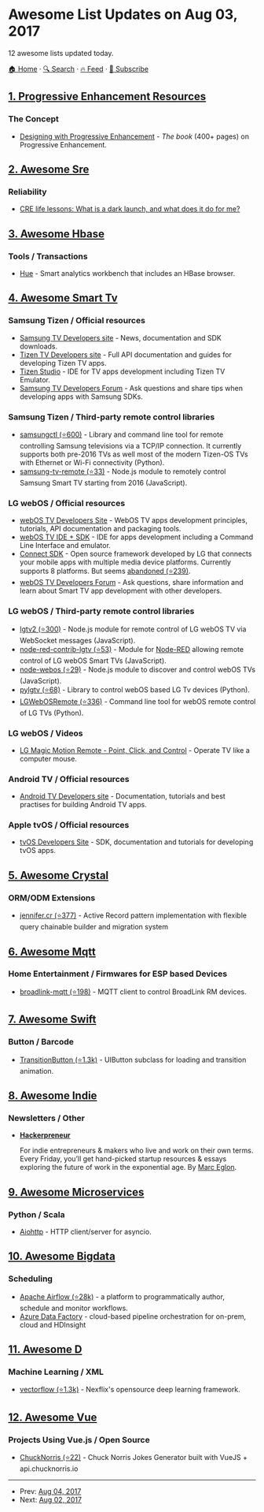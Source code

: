 # Awesome List Updates on Aug 03, 2017

12 awesome lists updated today.

[🏠 Home](/README.md) · [🔍 Search](https://test.trackawesomelist.com/search/) · [🔥 Feed](https://test.trackawesomelist.com/rss.xml) · [📮 Subscribe](https://trackawesomelist.us17.list-manage.com/subscribe?u=d2f0117aa829c83a63ec63c2f&id=36a103854c)



## [1. Progressive Enhancement Resources](/content/jbmoelker/progressive-enhancement-resources/README.md)

### The Concept

*   [Designing with Progressive Enhancement](https://www.filamentgroup.com/dwpe/) - *The book* (400+ pages) on Progressive Enhancement.

## [2. Awesome Sre](/content/dastergon/awesome-sre/README.md)

### Reliability

*   [CRE life lessons: What is a dark launch, and what does it do for me?](https://cloudplatform.googleblog.com/2017/08/CRE-life-lessons-what-is-a-dark-launch-and-what-does-it-do-for-me.html)

## [3. Awesome Hbase](/content/rayokota/awesome-hbase/README.md)

### Tools / Transactions

*   [Hue](http://gethue.com) - Smart analytics workbench that includes an HBase browser.

## [4. Awesome Smart Tv](/content/vitalets/awesome-smart-tv/README.md)

### Samsung Tizen / Official resources

*   [Samsung TV Developers site](http://developer.samsung.com/tv) - News, documentation and SDK downloads.
*   [Tizen TV Developers site](https://developer.tizen.org/tizen/tv) - Full API documentation and guides for developing Tizen TV apps.
*   [Tizen Studio](https://developer.tizen.org/development/tizen-studio/download) - IDE for TV apps development including Tizen TV Emulator.
*   [Samsung TV Developers Forum](http://developer.samsung.com/forum/?topCtgy=06) - Ask questions and share tips when developing apps with Samsung SDKs.

### Samsung Tizen / Third-party remote control libraries

*   [samsungctl (⭐600)](https://github.com/Ape/samsungctl) - Library and command line tool for remote controlling Samsung televisions via a TCP/IP connection. It currently supports both pre-2016 TVs as well most of the modern Tizen-OS TVs with Ethernet or Wi-Fi connectivity (Python).
*   [samsung-tv-remote (⭐33)](https://github.com/Badisi/samsung-tv-remote) - Node.js module to remotely control Samsung Smart TV starting from 2016 (JavaScript).

### LG webOS / Official resources

*   [webOS TV Developers Site](http://webostv.developer.lge.com) - WebOS TV apps development principles, tutorials, API documentation and packaging tools.
*   [webOS TV IDE + SDK](http://webostv.developer.lge.com/sdk/download/download-sdk/) - IDE for apps development including a Command Line Interface and emulator.
*   [Connect SDK](http://www.svlconnectsdk.com/) - Open source framework developed by LG that connects your mobile apps with multiple media device platforms. Currently supports 8 platforms. But seems [abandoned (⭐239)](https://github.com/ConnectSDK/Connect-SDK-Android/issues/364).
*   [webOS TV Developers Forum](http://developer.lge.com/community/forums/RetrieveForumList.dev?prodTypeCode=TV) - Ask questions, share information and learn about Smart TV app development with other developers.

### LG webOS / Third-party remote control libraries

*   [lgtv2 (⭐300)](https://github.com/hobbyquaker/lgtv2) - Node.js module for remote control of LG webOS TV via WebSocket messages (JavaScript).
*   [node-red-contrib-lgtv (⭐53)](https://github.com/hobbyquaker/node-red-contrib-lgtv) - Module for [Node-RED](https://nodered.org) allowing  remote control of LG webOS Smart TVs (JavaScript).
*   [node-webos (⭐29)](https://github.com/WeeJeWel/node-webos) - Node.js module to discover and control webOS TVs (JavaScript).
*   [pylgtv (⭐68)](https://github.com/TheRealLink/pylgtv) - Library to control webOS based LG Tv devices (Python).
*   [LGWebOSRemote (⭐336)](https://github.com/klattimer/LGWebOSRemote) - Command line tool for webOS remote control of LG TVs (Python).

### LG webOS / Videos

*   [LG Magic Motion Remote - Point, Click, and Control](https://youtu.be/yxu0G7jM_us) - Operate TV like a computer mouse.

### Android TV / Official resources

*   [Android TV Developers site](https://developer.android.com/training/tv/start/start.html) - Documentation, tutorials and best practises for building Android TV apps.

### Apple tvOS / Official resources

*   [tvOS Developers Site](https://developer.apple.com/tvos/) - SDK, documentation and tutorials for developing tvOS apps.

## [5. Awesome Crystal](/content/veelenga/awesome-crystal/README.md)

### ORM/ODM Extensions

*   [jennifer.cr (⭐377)](https://github.com/imdrasil/jennifer.cr) - Active Record pattern implementation with flexible query chainable builder and migration system

## [6. Awesome Mqtt](/content/hobbyquaker/awesome-mqtt/README.md)

### Home Entertainment / Firmwares for ESP based Devices

*   [broadlink-mqtt (⭐198)](https://github.com/eschava/broadlink-mqtt) - MQTT client to control BroadLink RM devices.

## [7. Awesome Swift](/content/matteocrippa/awesome-swift/README.md)

### Button / Barcode

*   [TransitionButton (⭐1.3k)](https://github.com/AladinWay/TransitionButton) - UIButton subclass for loading and transition animation.

## [8. Awesome Indie](/content/mezod/awesome-indie/README.md)

### Newsletters / Other

*   **[Hackerpreneur](https://hackerpreneur.co/)**

    For indie entrepreneurs & makers who live and work on their own terms. Every Friday, you’ll get hand-picked startup resources & essays exploring the future of work in the exponential age. By [Marc Eglon](https://twitter.com/MarcEglon).

## [9. Awesome Microservices](/content/mfornos/awesome-microservices/README.md)

### Python / Scala

*   [Aiohttp](http://aiohttp.readthedocs.io/en/stable/) - HTTP client/server for asyncio.

## [10. Awesome Bigdata](/content/newTendermint/awesome-bigdata/README.md)

### Scheduling

*   [Apache Airflow (⭐28k)](https://github.com/apache/incubator-airflow) - a platform to programmatically author, schedule and monitor workflows.
*   [Azure Data Factory](https://docs.microsoft.com/en-us/azure/data-factory/data-factory-introduction) - cloud-based pipeline orchestration for on-prem, cloud and HDInsight

## [11. Awesome D](/content/dlang-community/awesome-d/README.md)

### Machine Learning / XML

*   [vectorflow (⭐1.3k)](https://github.com/Netflix/vectorflow) - Nexflix's opensource deep learning framework.

## [12. Awesome Vue](/content/vuejs/awesome-vue/README.md)

### Projects Using Vue.js / Open Source

*   [ChuckNorris (⭐22)](https://github.com/mazipan/chucknorris) - Chuck Norris Jokes Generator built with VueJS + api.chucknorris.io

---

- Prev: [Aug 04, 2017](/content/2017/08/04/README.md)
- Next: [Aug 02, 2017](/content/2017/08/02/README.md)
